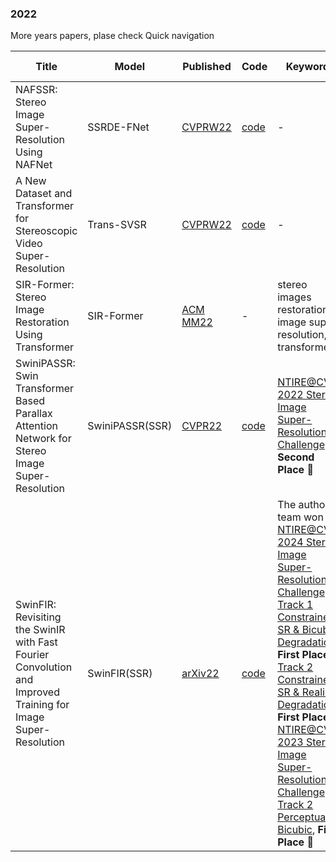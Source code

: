 

### 2022
More years papers, plase check Quick navigation

| Title                  | Model                  | Published                                                    | Code                                                         | Keywords                                                     |   Proposed  DataSet     |
| ---------------------- | ---------------------- | ------------------------------------------------------------ | ------------------------------------------------------------ | ------------------------------------------------------------ | --- |
|NAFSSR: Stereo Image Super-Resolution Using NAFNet        | SSRDE-FNet            | [CVPRW22](https://arxiv.org/pdf/2106.00985)            | [code](https://github.com/megvii-research/NAFNet)              | -      | - |
|A New Dataset and Transformer for Stereoscopic Video Super-Resolution        | Trans-SVSR           | [CVPRW22](https://openaccess.thecvf.com/content/CVPR2022W/NTIRE/papers/Imani_A_New_Dataset_and_Transformer_for_Stereoscopic_Video_Super-Resolution_CVPRW_2022_paper.pdf)            | [code](https://github.com/H-deep/Trans-SVSR)              | -      | [SVSR-Set](https://www.shorturl.at/mpwGX) |
|SIR-Former: Stereo Image Restoration Using Transformer        | SIR-Former            | [ACM MM22 ](https://dl.acm.org/doi/pdf/10.1145/3503161.3548177)            | -              | stereo images restoration, image super-resolution, transformer      | - |
| SwiniPASSR: Swin Transformer Based Parallax Attention Network for Stereo Image Super-Resolution        | SwiniPASSR(SSR)            | [CVPR22 ](https://openaccess.thecvf.com/content/CVPR2022W/NTIRE/papers/Jin_SwiniPASSR_Swin_Transformer_Based_Parallax_Attention_Network_for_Stereo_Image_CVPRW_2022_paper.pdf)            | [code](https://github.com/Subury/NTIRE22_SSR_SwiniPASSR)              | [NTIRE@CVPR 2022 Stereo Image Super-Resolution Challenge](https://github.com/The-Learning-And-Vision-Atelier-LAVA/Stereo-Image-SR/tree/NTIRE2024) , **Second Place** 🥈  | - |
|SwinFIR: Revisiting the SwinIR with Fast Fourier Convolution and Improved Training for Image Super-Resolution        | SwinFIR(SSR)            | [arXiv22 ](https://arxiv.org/pdf/2208.11247)            | [code](https://github.com/Zdafeng/SwinFIR)              | The author team won [NTIRE@CVPR 2024 Stereo Image Super-Resolution Challenge](https://github.com/The-Learning-And-Vision-Atelier-LAVA/Stereo-Image-SR/tree/NTIRE2024) - <br> [Track 1 Constrained SR & Bicubic Degradation](https://codalab.lisn.upsaclay.fr/competitions/17245), **First Place** 🥇 <br>  [Track 2 Constrained SR & Realistic Degradation](https://codalab.lisn.upsaclay.fr/competitions/17246), **First Place** 🥇 <br> [NTIRE@CVPR 2023 Stereo Image Super-Resolution Challenge](https://github.com/The-Learning-And-Vision-Atelier-LAVA/Stereo-Image-SR/tree/NTIRE2023) - [Track 2 Perceptual & Bicubic](https://codalab.lisn.upsaclay.fr/competitions/10048), **First Place** 🥇     | - |

